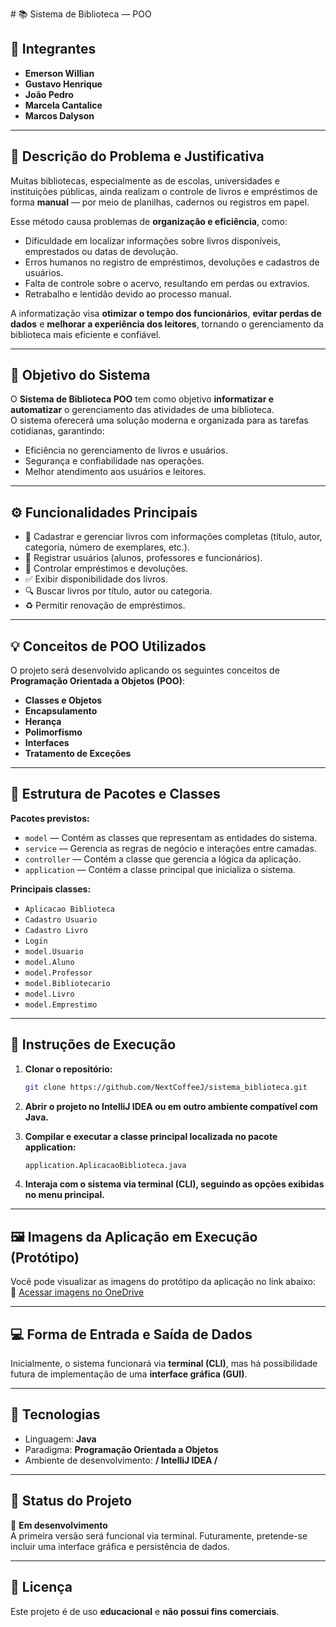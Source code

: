 ﻿﻿# 📚 Sistema de Biblioteca — POO

## 👥 Integrantes
- **Emerson Willian**
- **Gustavo Henrique**
- **João Pedro**
- **Marcela Cantalice**
- **Marcos Dalyson**

---

## 🧩 Descrição do Problema e Justificativa
Muitas bibliotecas, especialmente as de escolas, universidades e instituições públicas, ainda realizam o controle de livros e empréstimos de forma **manual** — por meio de planilhas, cadernos ou registros em papel.

Esse método causa problemas de **organização e eficiência**, como:
- Dificuldade em localizar informações sobre livros disponíveis, emprestados ou datas de devolução.
- Erros humanos no registro de empréstimos, devoluções e cadastros de usuários.
- Falta de controle sobre o acervo, resultando em perdas ou extravios.
- Retrabalho e lentidão devido ao processo manual.

A informatização visa **otimizar o tempo dos funcionários**, **evitar perdas de dados** e **melhorar a experiência dos leitores**, tornando o gerenciamento da biblioteca mais eficiente e confiável.

---

## 🎯 Objetivo do Sistema
O **Sistema de Biblioteca POO** tem como objetivo **informatizar e automatizar** o gerenciamento das atividades de uma biblioteca.  
O sistema oferecerá uma solução moderna e organizada para as tarefas cotidianas, garantindo:

- Eficiência no gerenciamento de livros e usuários.
- Segurança e confiabilidade nas operações.
- Melhor atendimento aos usuários e leitores.

---

## ⚙️ Funcionalidades Principais
- 📘 Cadastrar e gerenciar livros com informações completas (título, autor, categoria, número de exemplares, etc.).
- 👤 Registrar usuários (alunos, professores e funcionários).
- 🔄 Controlar empréstimos e devoluções.
- ✅ Exibir disponibilidade dos livros.
- 🔍 Buscar livros por título, autor ou categoria.
- ♻️ Permitir renovação de empréstimos.

---

## 💡 Conceitos de POO Utilizados
O projeto será desenvolvido aplicando os seguintes conceitos de **Programação Orientada a Objetos (POO)**:

- **Classes e Objetos**
- **Encapsulamento**
- **Herança**
- **Polimorfismo**
- **Interfaces**
- **Tratamento de Exceções**

---

## 🧱 Estrutura de Pacotes e Classes
**Pacotes previstos:**
- `model` — Contém as classes que representam as entidades do sistema.
- `service` — Gerencia as regras de negócio e interações entre camadas.
- `controller` — Contém a classe que gerencia a lógica da aplicação.
- `application` — Contém a classe principal que inicializa o sistema.

**Principais classes:**
- `Aplicacao Biblioteca`
- `Cadastro Usuario`
- `Cadastro Livro`
- `Login`
- `model.Usuario`
- `model.Aluno`
- `model.Professor`
- `model.Bibliotecario`
- `model.Livro`
- `model.Emprestimo`

---

## 🧠 Instruções de Execução
1. **Clonar o repositório:**
   ```bash
   git clone https://github.com/NextCoffeeJ/sistema_biblioteca.git
2. **Abrir o projeto no IntelliJ IDEA ou em outro ambiente compatível com Java.**



3. **Compilar e executar a classe principal localizada no pacote application:**
   ```bash
   application.AplicacaoBiblioteca.java
4. **Interaja com o sistema via terminal (CLI), seguindo as opções exibidas no menu principal.**

---

## 🖼️ **Imagens da Aplicação em Execução (Protótipo)**  
Você pode visualizar as imagens do protótipo da aplicação no link abaixo:  
🔗 [Acessar imagens no OneDrive](https://1drv.ms/w/c/7de57f549d7c362f/EQq1nEbhvGBJtejuyqnYTN0Bml2g1x_0hY3DWYzQ3xvzlQ?e=rl5Nme)

---


## 💻 Forma de Entrada e Saída de Dados
Inicialmente, o sistema funcionará via **terminal (CLI)**, mas há possibilidade futura de implementação de uma **interface gráfica (GUI)**.

---

## 🚀 Tecnologias
- Linguagem: **Java**
- Paradigma: **Programação Orientada a Objetos**
- Ambiente de desenvolvimento: **/ IntelliJ IDEA /**

---

## 📅 Status do Projeto
🔧 **Em desenvolvimento**  
A primeira versão será funcional via terminal. Futuramente, pretende-se incluir uma interface gráfica e persistência de dados.

---

## 📄 Licença
Este projeto é de uso **educacional** e **não possui fins comerciais**.


